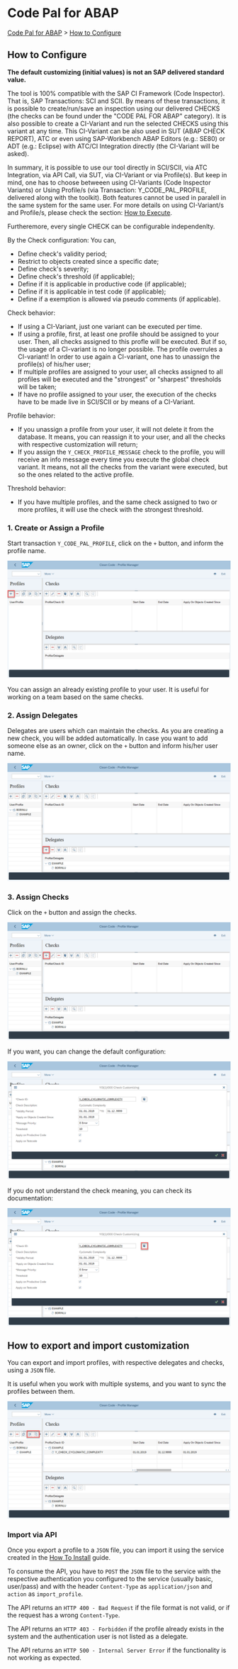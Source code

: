# Code Pal for ABAP

[Code Pal for ABAP](../README.md) > [How to Configure](how-to-configure.md)

## How to Configure

**The default customizing (initial values) is not an SAP delivered standard value.**  

The tool is 100% compatible with the SAP CI Framework (Code Inspector). That is, SAP Transactions: SCI and SCII. By means of these transactions, it is possible to create/run/save an inspection using our delivered CHECKS (the checks can be found under the "CODE PAL FOR ABAP" category). 
It is also possible to create a CI-Variant and run the selected CHECKS using this variant at any time. This CI-Variant can be also used in SUT (ABAP CHECK REPORT), ATC or even using SAP-Workbench ABAP Editors (e.g.: SE80) or ADT (e.g.: Eclipse) with ATC/CI Integration directly (the CI-Variant will be asked).

In summary, it is possible to use our tool directly in SCI/SCII, via ATC Integration, via API Call, via SUT, via CI-Variant or via Profile(s).
But keep in mind, one has to choose betweeen using CI-Variants (Code Inspector Variants) or Using Profile/s (via Transaction: Y_CODE_PAL_PROFILE, delivered along with the toolkit). Both features cannot be used in paralell in the same system for the same user. For more details on using CI-Variant/s and Profile/s, please check the section: [How to Execute](https://github.com/SAP/code-pal-for-abap/blob/master/pages/how-to-execute.md). 

Furtheremore, every single CHECK can be configurable independenlty.

By the Check configuration: You can,

* Define check's validity period;
* Restrict to objects created since a specific date;
* Define check's severity;
* Define check's threshold (if applicable);
* Define if it is applicable in productive code (if applicable);
* Define if it is applicable in test code (if applicable);
* Define if a exemption is allowed via pseudo comments (if applicable).

Check behavior:

* If using a CI-Variant, just one variant can be executed per time. 
* If using a profile, first, at least one profile should be assigned to your user. Then, all checks assigned to this profle will be executed. But if so, the usage of a CI-variant is no longer possible. The profile overrules a CI-variant! In order to use again a CI-variant, one has to unassign the profile(s) of his/her user;
* If multiple profiles are assigned to your user, all checks assigned to all profiles will be executed and the "strongest" or "sharpest" thresholds will be taken;
* If have no profile assigned to your user, the execution of the checks have to be made live in SCI/SCII or by means of a CI-Variant.

Profile behavior:

* If you unassign a profile from your user, it will not delete it from the database. It means, you can reassign it to your user, and all the checks with respective customization will return;
* If you assign the `Y_CHECK_PROFILE_MESSAGE` check to the profile, you will receive an info message every time you execute the global check variant. It means, not all the checks from the variant were executed, but so the ones related to the active profile.

Threshold behavior:

* If you have multiple profiles, and the same check assigned to two or more profiles, it will use the check with the strongest threshold.
  
### 1. Create or Assign a Profile

Start transaction `Y_CODE_PAL_PROFILE`, click on the `+` button, and inform the profile name.

![create a profile](imgs/create-profile.png)

You can assign an already existing profile to your user. It is useful for working on a team based on the same checks.

### 2. Assign Delegates

Delegates are users which can maintain the checks. As you are creating a new check, you will be added automatically. In case you want to add someone else as an owner, click on the `+` button and inform his/her user name.

![assign delegate](imgs/assign-delegate.png)

### 3. Assign Checks

Click on the `+` button and assign the checks.

![assign check](imgs/assign-check.png)

If you want, you can change the default configuration:

![customize check](imgs/customize-check.png)

If you do not understand the check meaning, you can check its documentation:

![check documentation](imgs/check-documentation.png)

## How to export and import customization

You can export and import profiles, with respective delegates and checks, using a `JSON` file.

It is useful when you work with multiple systems, and you want to sync the profiles between them.

![import and export feature](imgs/import-export-feature.png)

### Import via API

Once you export a profile to a `JSON` file, you can import it using the service created in the [How To Install](how-to-install.md) guide.

To consume the API, you have to `POST` the `JSON` file to the service with the respective authentication you configured to the service (usually basic, user/pass) and with the header `Content-Type` as `application/json` and `action` as `import_profile`.

The API returns an `HTTP 400 - Bad Request` if the file format is not valid, or if the request has a wrong `Content-Type`.

The API returns an `HTTP 403 - Forbidden` if the profile already exists in the system and the authentication user is not listed as a delegate.

The API returns an `HTTP 500 - Internal Server Error` if the functionality is not working as expected.
